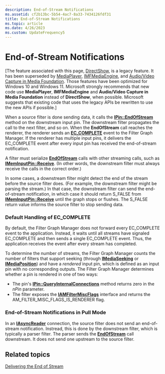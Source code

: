 ```yaml
---
description: End-of-Stream Notifications
ms.assetid: cf2b13bc-5b54-4ac7-8a33-7434126fdf31
title: End-of-Stream Notifications
ms.topic: article
ms.date: 4/26/2023
ms.custom: UpdateFrequency5
---
```


# End-of-Stream Notifications

\[The feature associated with this page, [DirectShow](/windows/win32/directshow/directshow), is a legacy feature. It has been superseded by [MediaPlayer](/uwp/api/Windows.Media.Playback.MediaPlayer), [IMFMediaEngine](/windows/win32/api/mfmediaengine/nn-mfmediaengine-imfmediaengine), and [Audio/Video Capture in Media Foundation](windows/win32/medfound/audio-video-capture-in-media-foundation). Those features have been optimized for Windows 10 and Windows 11. Microsoft strongly recommends that new code use **MediaPlayer**, **IMFMediaEngine** and **Audio/Video Capture in Media Foundation** instead of **DirectShow**, when possible. Microsoft suggests that existing code that uses the legacy APIs be rewritten to use the new APIs if possible.\]

When a source filter is done sending data, it calls the [**IPin::EndOfStream**](/windows/desktop/api/Strmif/nf-strmif-ipin-endofstream) method on the downstream input pin. The downstream filter propagates the call to the next filter, and so on. When the **EndOfStream** call reaches the renderer, the renderer sends an [**EC\_COMPLETE**](ec-complete.md) event to the Filter Graph Manager. If the renderer has multiple input pins, it delivers the EC\_COMPLETE event after every input pin has received the end-of-stream notification.

A filter must serialize [**EndOfStream**](/windows/desktop/api/Strmif/nf-strmif-ipin-endofstream) calls with other streaming calls, such as [**IMemInputPin::Receive**](/windows/desktop/api/Strmif/nf-strmif-imeminputpin-receive). (In other words, the downstream filter must always receive the calls in the correct order.)

In some cases, a downstream filter might detect the end of the stream before the source filter does. (For example, the downstream filter might be parsing the stream.) In that case, the downstream filter can send the end-of-stream notification, in which case it should return S\_FALSE from [**IMemInputPin::Receive**](/windows/desktop/api/Strmif/nf-strmif-imeminputpin-receive) until the graph stops or flushes. The S\_FALSE return value informs the source filter to stop sending data.

### Default Handling of EC\_COMPLETE

By default, the Filter Graph Manager does not forward every EC\_COMPLETE event to the application. Instead, it waits until all streams have signaled EC\_COMPLETE and then sends a single EC\_COMPLETE event. Thus, the application receives the event after every stream has completed.

To determine the number of streams, the Filter Graph Manager counts the number of filters that support seeking (through [**IMediaSeeking**](/windows/desktop/api/Strmif/nn-strmif-imediaseeking) or [**IMediaPosition**](/windows/desktop/api/Control/nn-control-imediaposition)) and have a *rendered* input pin, which is defined as an input pin with no corresponding outputs. The Filter Graph Manager determines whether a pin is rendered in one of two ways:

-   The pin's [**IPin::QueryInternalConnections**](/windows/desktop/api/Strmif/nf-strmif-ipin-queryinternalconnections) method returns zero in the *nPin* parameter.
-   The filter exposes the [**IAMFilterMiscFlags**](/windows/desktop/api/Strmif/nn-strmif-iamfiltermiscflags) interface and returns the AM\_FILTER\_MISC\_FLAGS\_IS\_RENDERER flag.

### End-of-Stream Notifications in Pull Mode

In an [**IAsyncReader**](/windows/desktop/api/Strmif/nn-strmif-iasyncreader) connection, the source filter does not send an end-of-stream notification. Instread, this is done by the downstream filter, which is typically a parser filter. The parser sends the [**EndOfStream**](/windows/desktop/api/Strmif/nf-strmif-ipin-endofstream) call downstream. It does not send one upstream to the source filter.

## Related topics

<dl> <dt>

[Delivering the End of Stream](delivering-the-end-of-stream.md)
</dt> </dl>

 

 



